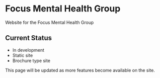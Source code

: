# Focus Mental Health Group

Website for the Focus Mental Health Group

## Current Status
- In development
- Static site
- Brochure type site

This page will be updated as more features become available on the site.

